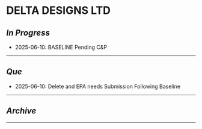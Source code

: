 # DELTA DESIGNS LTD

## *In Progress*

- 2025-06-10: BASELINE Pending C&P


--------------------

## *Que*

- 2025-06-10: Delete and EPA needs Submission Following Baseline


-----------------------------------
## *Archive*

-----------------------------------


